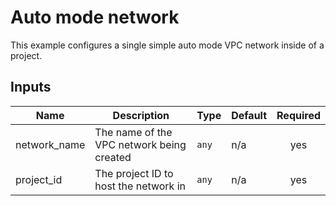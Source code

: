 #  Auto mode network

This example configures a single simple auto mode VPC network inside of a project.

<!-- BEGINNING OF PRE-COMMIT-TERRAFORM DOCS HOOK -->
## Inputs

| Name | Description | Type | Default | Required |
|------|-------------|------|---------|:--------:|
| network\_name | The name of the VPC network being created | `any` | n/a | yes |
| project\_id | The project ID to host the network in | `any` | n/a | yes |
